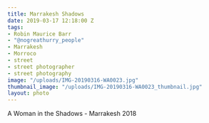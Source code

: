 ```yaml
---
title: Marrakesh Shadows
date: 2019-03-17 12:18:00 Z
tags:
- Robin Maurice Barr
- "@nogreathurry_people"
- Marrakesh
- Morroco
- street
- street photographer
- street photography
image: "/uploads/IMG-20190316-WA0023.jpg"
thumbnail_image: "/uploads/IMG-20190316-WA0023_thumbnail.jpg"
layout: photo
---
```


A Woman in the Shadows - Marrakesh 2018